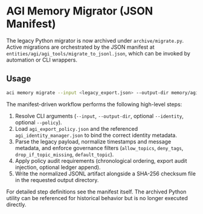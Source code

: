 # AGI Memory Migrator (JSON Manifest)

The legacy Python migrator is now archived under `archive/migrate.py`. Active migrations are orchestrated by the JSON manifest at
`entities/agi/agi_tools/migrate_to_jsonl.json`, which can be invoked by automation or CLI wrappers.

## Usage

```bash
aci memory migrate --input <legacy_export.json> --output-dir memory/agi_memory/AGI
```

The manifest-driven workflow performs the following high-level steps:

1. Resolve CLI arguments (`--input`, `--output-dir`, optional `--identity`, optional `--policy`).
2. Load `agi_export_policy.json` and the referenced `agi_identity_manager.json` to bind the correct identity metadata.
3. Parse the legacy payload, normalize timestamps and message metadata, and enforce governance filters (`allow_topics`, `deny_tags`,
   `drop_if_topic_missing`, `default_topic`).
4. Apply policy audit requirements (chronological ordering, export audit injection, optional ledger append).
5. Write the normalized JSONL artifact alongside a SHA-256 checksum file in the requested output directory.

For detailed step definitions see the manifest itself. The archived Python utility can be referenced for historical behavior but is
no longer executed directly.
